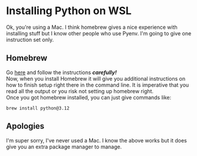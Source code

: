 # Installing Python on WSL
Ok, you're using a Mac. I think homebrew gives a nice experience with installing stuff but I know other people who use Pyenv. I'm going to give one instruction set only.  

## Homebrew
Go [here](https://brew.sh/) and follow the instructions **_carefully!_**  
Now, when you install Homebrew it will give you additional instructions on how to finish setup right there in the command line. It is imperative that you read all the output or you risk not setting up homebrew right.  
Once you got homebrew installed, you can just give commands like:
```
brew install python@3.12
```

## Apologies
I'm super sorry, I've never used a Mac. I know the above works but it does give you an extra package manager to manage.